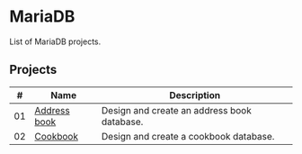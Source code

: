 # MariaDB

List of MariaDB projects.

## Projects

|  #  | Name                                     | Description                                              |
| ----| -----------------------------------------| ---------------------------------------------------------|
|  01 | [Address book](./address-book/README.md) | Design and create an address book database.              |
|  02 | [Cookbook](./cookbook/README.md)         | Design and create a cookbook database.                   |
